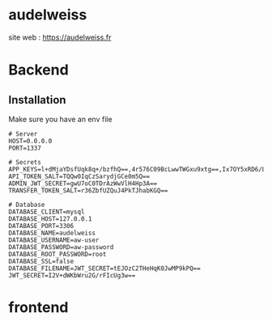 # audelweiss

site web : https://audelweiss.fr


# Backend

## Installation

Make sure you have an env file

```dotenv
# Server
HOST=0.0.0.0
PORT=1337

# Secrets
APP_KEYS=l+dMjaYDsfUqk8q+/bzfhQ==,4r576C09BcLwwTWGxu9xtg==,Ix7OY5xRD6/LGDgQuFH2zA==,wcmYm9UciHxYXe8XLzuo+g==
API_TOKEN_SALT=TQQw0IqCzSarydjGCe0m5Q==
ADMIN_JWT_SECRET=gwU7oC0TDrAzWwVlH4Hp3A==
TRANSFER_TOKEN_SALT=r36ZbfUZQuJ4PkTJhabKGQ==

# Database
DATABASE_CLIENT=mysql
DATABASE_HOST=127.0.0.1
DATABASE_PORT=3306
DATABASE_NAME=audelweiss
DATABASE_USERNAME=aw-user
DATABASE_PASSWORD=aw-password
DATABASE_ROOT_PASSWORD=root
DATABASE_SSL=false
DATABASE_FILENAME=JWT_SECRET=tEJOzC2THeHqK0JwMP9kPQ==
JWT_SECRET=I2V+dWKbWru2G/rFIcUg3w==

```

# frontend
